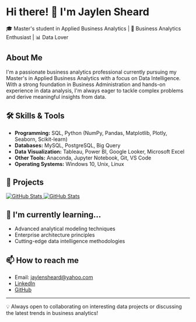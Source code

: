 # Hi there! 👋 I'm Jaylen Sheard

🎓 Master's student in Applied Business Analytics | 💼 Business Analytics Enthusiast | 📊 Data Lover

## About Me

I'm a passionate business analytics professional currently pursuing my Master's in Applied Business Analytics with a focus on Data Intelligence. With a strong foundation in Business Administration and hands-on experience in data analysis, I'm always eager to tackle complex problems and derive meaningful insights from data.

## 🛠 Skills & Tools

- **Programming:** SQL, Python (NumPy, Pandas, Matplotlib, Plotly, Seaborn, Scikit-learn)
- **Databases:** MySQL, PostgreSQL, Big Query
- **Data Visualization:** Tableau, Power BI, Google Looker, Microsoft Excel
- **Other Tools:** Anaconda, Jupyter Notebook, Git, VS Code
- **Operating Systems:** Windows 10, Unix, Linux

## 🚀 Projects

<div>
  <p>
    <a href="https://github.com/JaylenSheard/ECON-Analytical-Modeling">
      <img src="https://github-readme-stats.vercel.app/api/pin/?username=JaylenSheard&repo=ECON-Analytical-Modeling" alt="GitHub Stats" />
    </a>
    <a href="https://github.com/JaylenSheard/Customer-Segmentation">
      <img src="https://github-readme-stats.vercel.app/api/pin/?username=JaylenSheard&repo=Customer-Segmentation" alt="GitHub Stats" />
    </a>
  </p>
</div>

## 🌱 I'm currently learning...

- Advanced analytical modeling techniques
- Enterprise architecture principles
- Cutting-edge data intelligence methodologies

## 📫 How to reach me

- Email: jaylensheard@yahoo.com
- [LinkedIn](https://www.linkedin.com/in/jaylen-sheard-b27109ba/)
- [GitHub](https://www.github.com/JaylenSheatd)

---

💡 Always open to collaborating on interesting data projects or discussing the latest trends in business analytics!
